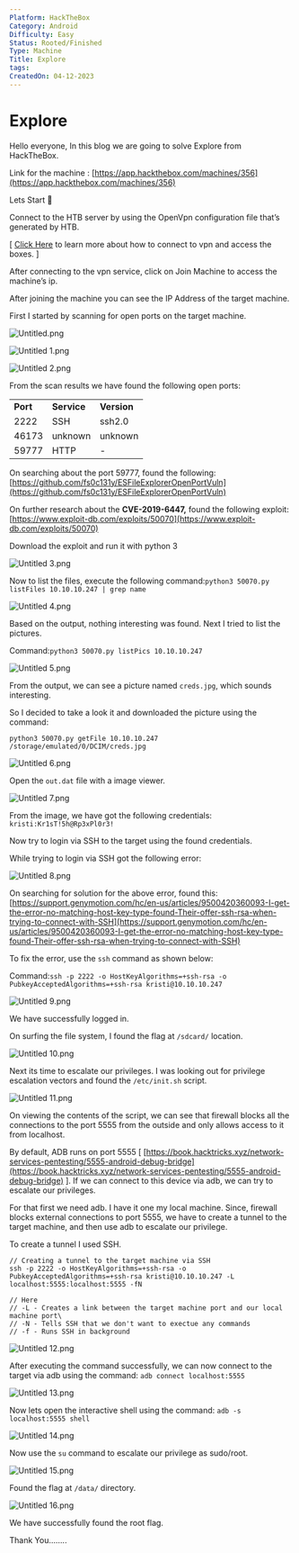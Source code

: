 ```yaml
---
Platform: HackTheBox
Category: Android
Difficulty: Easy
Status: Rooted/Finished
Type: Machine
Title: Explore
tags: 
CreatedOn: 04-12-2023
---
```

# Explore

Hello everyone, In this blog we are going to solve Explore from HackTheBox.

Link for the machine : [https://app.hackthebox.com/machines/356](https://app.hackthebox.com/machines/356)

  

Lets Start 🙌

  

Connect to the HTB server by using the OpenVpn configuration file that’s generated by HTB.

[ [Click Here](https://help.hackthebox.com/en/articles/5185687-introduction-to-lab-access) to learn more about how to connect to vpn and access the boxes. ]

After connecting to the vpn service, click on Join Machine to access the machine’s ip.

After joining the machine you can see the IP Address of the target machine.

  

First I started by scanning for open ports on the target machine.

![Untitled.png](Explore/assets/Untitled.png)

![Untitled 1.png](Explore/assets/Untitled%201.png)

![Untitled 2.png](Explore/assets/Untitled%202.png)

From the scan results we have found the following open ports:

|   |   |   |
|---|---|---|
|**Port**|**Service**|**Version**|
|2222|SSH|ssh2.0|
|46173|unknown|unknown|
|59777|HTTP|-|

On searching about the port 59777, found the following: [https://github.com/fs0c131y/ESFileExplorerOpenPortVuln](https://github.com/fs0c131y/ESFileExplorerOpenPortVuln)

On further research about the **CVE-2019-6447,** found the following exploit: [https://www.exploit-db.com/exploits/50070](https://www.exploit-db.com/exploits/50070)

Download the exploit and run it with python 3

![Untitled 3.png](Explore/assets/Untitled%203.png)

Now to list the files, execute the following command:`python3 50070.py listFiles 10.10.10.247 | grep name`

![Untitled 4.png](Explore/assets/Untitled%204.png)

Based on the output, nothing interesting was found. Next I tried to list the pictures.

Command:`python3 50070.py listPics 10.10.10.247`

![Untitled 5.png](Explore/assets/Untitled%205.png)

From the output, we can see a picture named `creds.jpg`, which sounds interesting.

So I decided to take a look it and downloaded the picture using the command:

`python3 50070.py getFile 10.10.10.247 /storage/emulated/0/DCIM/creds.jpg`

![Untitled 6.png](Explore/assets/Untitled%206.png)

Open the `out.dat` file with a image viewer.

![Untitled 7.png](Explore/assets/Untitled%207.png)

From the image, we have got the following credentials: `kristi:Kr1sT!5h@Rp3xPl0r3!`

Now try to login via SSH to the target using the found credentials.

While trying to login via SSH got the following error:

![Untitled 8.png](Explore/assets/Untitled%208.png)

On searching for solution for the above error, found this: [https://support.genymotion.com/hc/en-us/articles/9500420360093-I-get-the-error-no-matching-host-key-type-found-Their-offer-ssh-rsa-when-trying-to-connect-with-SSH](https://support.genymotion.com/hc/en-us/articles/9500420360093-I-get-the-error-no-matching-host-key-type-found-Their-offer-ssh-rsa-when-trying-to-connect-with-SSH)

To fix the error, use the `ssh` command as shown below:

Command:`ssh -p 2222 -o HostKeyAlgorithms=+ssh-rsa -o PubkeyAcceptedAlgorithms=+ssh-rsa kristi@10.10.10.247`

![Untitled 9.png](Explore/assets/Untitled%209.png)

We have successfully logged in.

On surfing the file system, I found the flag at `/sdcard/` location.

![Untitled 10.png](Explore/assets/Untitled%2010.png)

Next its time to escalate our privileges. I was looking out for privilege escalation vectors and found the `/etc/init.sh` script.

![Untitled 11.png](Explore/assets/Untitled%2011.png)

On viewing the contents of the script, we can see that firewall blocks all the connections to the port 5555 from the outside and only allows access to it from localhost.

By default, ADB runs on port 5555 [ [https://book.hacktricks.xyz/network-services-pentesting/5555-android-debug-bridge](https://book.hacktricks.xyz/network-services-pentesting/5555-android-debug-bridge) ]. If we can connect to this device via adb, we can try to escalate our privileges.

For that first we need adb. I have it one my local machine. Since, firewall blocks external connections to port 5555, we have to create a tunnel to the target machine, and then use adb to escalate our privilege.

To create a tunnel I used SSH.

```
// Creating a tunnel to the target machine via SSH
ssh -p 2222 -o HostKeyAlgorithms=+ssh-rsa -o PubkeyAcceptedAlgorithms=+ssh-rsa kristi@10.10.10.247 -L localhost:5555:localhost:5555 -fN

// Here
// -L - Creates a link between the target machine port and our local machine port\
// -N - Tells SSH that we don't want to exectue any commands
// -f - Runs SSH in background
```

![Untitled 12.png](Explore/assets/Untitled%2012.png)

After executing the command successfully, we can now connect to the target via adb using the command: `adb connect localhost:5555`

![Untitled 13.png](Explore/assets/Untitled%2013.png)

Now lets open the interactive shell using the command: `adb -s localhost:5555 shell`

![Untitled 14.png](Explore/assets/Untitled%2014.png)

Now use the `su` command to escalate our privilege as sudo/root.

![Untitled 15.png](Explore/assets/Untitled%2015.png)

Found the flag at `/data/` directory.

![Untitled 16.png](Explore/assets/Untitled%2016.png)

We have successfully found the root flag.

  

  

Thank You……..